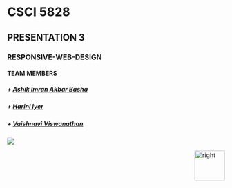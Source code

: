 # CSCI 5828

## PRESENTATION 3

### RESPONSIVE-WEB-DESIGN

#### TEAM MEMBERS

##### + [Ashik Imran Akbar Basha](https://github.com/ashikimran)
##### + [Harini Iyer](https://github.com/hariniiyer)
##### + [Vaishnavi Viswanathan](https://github.com/vaishnaviviswanathan)


<img src="http://webdesigncampus.yolasite.com/resources/responsive-web-design.jpeg?timestamp=1392388631829"></img>




[<img align="right" alt="right" src="https://cloud.githubusercontent.com/assets/14101008/11165527/0a4289a2-8acf-11e5-8378-c5e3a55ab4dc.png" width="70" height="70"></img>](https://github.com/vaishnaviviswanathan/CSCI_5828_RESPONSIVE-WEB-DESIGN/blob/master/Introduction.md)

